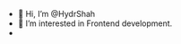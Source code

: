 - 👋 Hi, I’m @HydrShah
- 👀 I’m interested in Frontend development. 
- 
<!---
HydrShah/HydrShah is a ✨ special ✨ repository because its `README.md` (this file) appears on your GitHub profile.
You can click the Preview link to take a look at your changes.
--->
